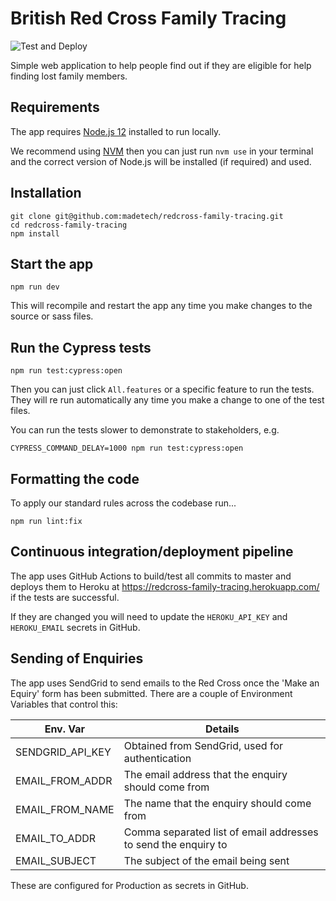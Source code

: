 # British Red Cross Family Tracing

![Test and Deploy](https://github.com/madetech/redcross-family-tracing/workflows/Test%20and%20Deploy/badge.svg?branch=master)

Simple web application to help people find out if they are eligible for help finding lost family members.

## Requirements

The app requires [Node.js 12](https://nodejs.org/en/download/) installed to run locally.

We recommend using [NVM](https://github.com/nvm-sh/nvm#installing-and-updating) then you can just run `nvm use` in your terminal and the correct version of Node.js will be installed (if required) and used.

## Installation

    git clone git@github.com:madetech/redcross-family-tracing.git
    cd redcross-family-tracing
    npm install

## Start the app

    npm run dev

This will recompile and restart the app any time you make changes to the source or sass files.

## Run the Cypress tests

    npm run test:cypress:open

Then you can just click `All.features` or a specific feature to run the tests. They will re run automatically any time you make a change to one of the test files.

You can run the tests slower to demonstrate to stakeholders, e.g.

    CYPRESS_COMMAND_DELAY=1000 npm run test:cypress:open

## Formatting the code

To apply our standard rules across the codebase run...

    npm run lint:fix

## Continuous integration/deployment pipeline

The app uses GitHub Actions to build/test all commits to master and deploys them to Heroku at https://redcross-family-tracing.herokuapp.com/ if the tests are successful.

If they are changed you will need to update the `HEROKU_API_KEY` and `HEROKU_EMAIL` secrets in GitHub.

## Sending of Enquiries

The app uses SendGrid to send emails to the Red Cross once the 'Make an Equiry' form has been submitted. There are a couple of Environment Variables that control this:

| Env. Var         | Details                                                        |
| ---------------- | -------------------------------------------------------------- |
| SENDGRID_API_KEY | Obtained from SendGrid, used for authentication                |
| EMAIL_FROM_ADDR  | The email address that the enquiry should come from            |
| EMAIL_FROM_NAME  | The name that the enquiry should come from                     |
| EMAIL_TO_ADDR    | Comma separated list of email addresses to send the enquiry to |
| EMAIL_SUBJECT    | The subject of the email being sent                            |

These are configured for Production as secrets in GitHub.
